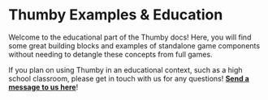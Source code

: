 # Thumby Examples & Education

Welcome to the educational part of the Thumby docs! Here, you will find some great building blocks and examples of standalone game components without needing to detangle these concepts from full games.

If you plan on using Thumby in an educational context, such as a high school classroom, please get in touch with us for any questions! <a href="https://tinycircuits.com/pages/contact-us" target="_blank" alt="Send a message to tinycircuits support on this page">**Send a message to us here**</a>!

